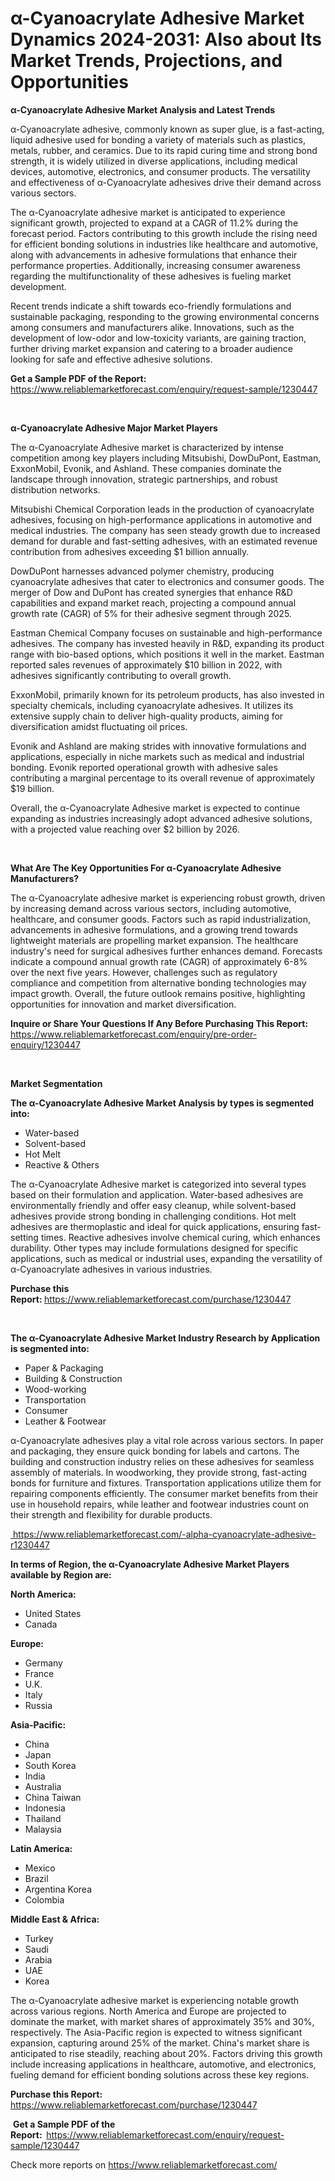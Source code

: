 <p><h1>α-Cyanoacrylate Adhesive Market Dynamics 2024-2031: Also about Its Market Trends, Projections, and Opportunities</h1></p><p><strong>α-Cyanoacrylate Adhesive Market Analysis and Latest Trends</strong></p>
<p><p>α-Cyanoacrylate adhesive, commonly known as super glue, is a fast-acting, liquid adhesive used for bonding a variety of materials such as plastics, metals, rubber, and ceramics. Due to its rapid curing time and strong bond strength, it is widely utilized in diverse applications, including medical devices, automotive, electronics, and consumer products. The versatility and effectiveness of α-Cyanoacrylate adhesives drive their demand across various sectors.</p><p>The α-Cyanoacrylate adhesive market is anticipated to experience significant growth, projected to expand at a CAGR of 11.2% during the forecast period. Factors contributing to this growth include the rising need for efficient bonding solutions in industries like healthcare and automotive, along with advancements in adhesive formulations that enhance their performance properties. Additionally, increasing consumer awareness regarding the multifunctionality of these adhesives is fueling market development.</p><p>Recent trends indicate a shift towards eco-friendly formulations and sustainable packaging, responding to the growing environmental concerns among consumers and manufacturers alike. Innovations, such as the development of low-odor and low-toxicity variants, are gaining traction, further driving market expansion and catering to a broader audience looking for safe and effective adhesive solutions.</p></p>
<p><strong>Get a Sample PDF of the Report:&nbsp;</strong> <a href="https://www.reliablemarketforecast.com/enquiry/request-sample/1230447?utm_campaign=1134&utm_medium=2&utm_source=Github&utm_content=ia&utm_term=30122024&utm_id=a-cyanoacrylate-adhesive">https://www.reliablemarketforecast.com/enquiry/request-sample/1230447</a></p>
<p>&nbsp;</p>
<p><strong>α-Cyanoacrylate Adhesive Major Market Players</strong></p>
<p><p>The α-Cyanoacrylate Adhesive market is characterized by intense competition among key players including Mitsubishi, DowDuPont, Eastman, ExxonMobil, Evonik, and Ashland. These companies dominate the landscape through innovation, strategic partnerships, and robust distribution networks.</p><p>Mitsubishi Chemical Corporation leads in the production of cyanoacrylate adhesives, focusing on high-performance applications in automotive and medical industries. The company has seen steady growth due to increased demand for durable and fast-setting adhesives, with an estimated revenue contribution from adhesives exceeding $1 billion annually.</p><p>DowDuPont harnesses advanced polymer chemistry, producing cyanoacrylate adhesives that cater to electronics and consumer goods. The merger of Dow and DuPont has created synergies that enhance R&D capabilities and expand market reach, projecting a compound annual growth rate (CAGR) of 5% for their adhesive segment through 2025.</p><p>Eastman Chemical Company focuses on sustainable and high-performance adhesives. The company has invested heavily in R&D, expanding its product range with bio-based options, which positions it well in the market. Eastman reported sales revenues of approximately $10 billion in 2022, with adhesives significantly contributing to overall growth.</p><p>ExxonMobil, primarily known for its petroleum products, has also invested in specialty chemicals, including cyanoacrylate adhesives. It utilizes its extensive supply chain to deliver high-quality products, aiming for diversification amidst fluctuating oil prices. </p><p>Evonik and Ashland are making strides with innovative formulations and applications, especially in niche markets such as medical and industrial bonding. Evonik reported operational growth with adhesive sales contributing a marginal percentage to its overall revenue of approximately $19 billion.</p><p>Overall, the α-Cyanoacrylate Adhesive market is expected to continue expanding as industries increasingly adopt advanced adhesive solutions, with a projected value reaching over $2 billion by 2026.</p></p>
<p>&nbsp;</p>
<p><strong>What Are The Key Opportunities For α-Cyanoacrylate Adhesive Manufacturers?</strong></p>
<p><p>The α-Cyanoacrylate adhesive market is experiencing robust growth, driven by increasing demand across various sectors, including automotive, healthcare, and consumer goods. Factors such as rapid industrialization, advancements in adhesive formulations, and a growing trend towards lightweight materials are propelling market expansion. The healthcare industry's need for surgical adhesives further enhances demand. Forecasts indicate a compound annual growth rate (CAGR) of approximately 6-8% over the next five years. However, challenges such as regulatory compliance and competition from alternative bonding technologies may impact growth. Overall, the future outlook remains positive, highlighting opportunities for innovation and market diversification.</p></p>
<p><strong>Inquire or Share Your Questions If Any Before Purchasing This Report:</strong> <a href="https://www.reliablemarketforecast.com/enquiry/pre-order-enquiry/1230447?utm_campaign=1134&utm_medium=2&utm_source=Github&utm_content=ia&utm_term=30122024&utm_id=a-cyanoacrylate-adhesive">https://www.reliablemarketforecast.com/enquiry/pre-order-enquiry/1230447</a></p>
<p>&nbsp;</p>
<p><strong>Market Segmentation</strong></p>
<p><strong>The α-Cyanoacrylate Adhesive Market Analysis by types is segmented into:</strong></p>
<p><ul><li>Water-based</li><li>Solvent-based</li><li>Hot Melt</li><li>Reactive & Others</li></ul></p>
<p><p>The α-Cyanoacrylate Adhesive market is categorized into several types based on their formulation and application. Water-based adhesives are environmentally friendly and offer easy cleanup, while solvent-based adhesives provide strong bonding in challenging conditions. Hot melt adhesives are thermoplastic and ideal for quick applications, ensuring fast-setting times. Reactive adhesives involve chemical curing, which enhances durability. Other types may include formulations designed for specific applications, such as medical or industrial uses, expanding the versatility of α-Cyanoacrylate adhesives in various industries.</p></p>
<p><strong>Purchase this Report:&nbsp;</strong><a href="https://www.reliablemarketforecast.com/purchase/1230447?utm_campaign=1134&utm_medium=2&utm_source=Github&utm_content=ia&utm_term=30122024&utm_id=a-cyanoacrylate-adhesive">https://www.reliablemarketforecast.com/purchase/1230447</a></p>
<p>&nbsp;</p>
<p><strong>The α-Cyanoacrylate Adhesive Market Industry Research by Application is segmented into:</strong></p>
<p><ul><li>Paper & Packaging</li><li>Building & Construction</li><li>Wood-working</li><li>Transportation</li><li>Consumer</li><li>Leather & Footwear</li></ul></p>
<p><p>α-Cyanoacrylate adhesives play a vital role across various sectors. In paper and packaging, they ensure quick bonding for labels and cartons. The building and construction industry relies on these adhesives for seamless assembly of materials. In woodworking, they provide strong, fast-acting bonds for furniture and fixtures. Transportation applications utilize them for repairing components efficiently. The consumer market benefits from their use in household repairs, while leather and footwear industries count on their strength and flexibility for durable products.</p></p>
<p><a href="https://www.reliablemarketforecast.com/-alpha-cyanoacrylate-adhesive-r1230447?utm_campaign=1134&utm_medium=2&utm_source=Github&utm_content=ia&utm_term=30122024&utm_id=a-cyanoacrylate-adhesive">&nbsp;https://www.reliablemarketforecast.com/-alpha-cyanoacrylate-adhesive-r1230447</a></p>
<p><strong>In terms of Region, the α-Cyanoacrylate Adhesive Market Players available by Region are:</strong></p>
<p>
    <p> <strong> North America: </strong>
        <ul>
            <li>United States</li>
            <li>Canada</li>
        </ul>
        </p> 
    <p> <strong> Europe: </strong>
        <ul>
            <li>Germany</li>
            <li>France</li>
            <li>U.K.</li>
            <li>Italy</li>
            <li>Russia</li>
        </ul>
        </p> 
    <p> <strong> Asia-Pacific: </strong>
        <ul>
            <li>China</li>
            <li>Japan</li>
            <li>South Korea</li>
            <li>India</li>
            <li>Australia</li>
            <li>China Taiwan</li>
            <li>Indonesia</li>
            <li>Thailand</li>
            <li>Malaysia</li>
        </ul>
        </p> 
    <p> <strong> Latin America: </strong>
        <ul>
            <li>Mexico</li>
            <li>Brazil</li>
            <li>Argentina Korea</li>
            <li>Colombia</li>
        </ul>
        </p> 
    <p> <strong> Middle East & Africa: </strong>
        <ul>
            <li>Turkey</li>
            <li>Saudi</li>
            <li>Arabia</li>
            <li>UAE</li>
            <li>Korea</li>
        </ul>
    </p>
    </p>
<p><p>The α-Cyanoacrylate adhesive market is experiencing notable growth across various regions. North America and Europe are projected to dominate the market, with market shares of approximately 35% and 30%, respectively. The Asia-Pacific region is expected to witness significant expansion, capturing around 25% of the market. China's market share is anticipated to rise steadily, reaching about 20%. Factors driving this growth include increasing applications in healthcare, automotive, and electronics, fueling demand for efficient bonding solutions across these key regions.</p></p>
<p><strong>Purchase this Report: </strong><a href="https://www.reliablemarketforecast.com/purchase/1230447?utm_campaign=1134&utm_medium=2&utm_source=Github&utm_content=ia&utm_term=30122024&utm_id=a-cyanoacrylate-adhesive">https://www.reliablemarketforecast.com/purchase/1230447</a></p>
<p>&nbsp;<strong>Get a Sample PDF of the Report:&nbsp;&nbsp;</strong><a href="https://www.reliablemarketforecast.com/enquiry/request-sample/1230447?utm_campaign=1134&utm_medium=2&utm_source=Github&utm_content=ia&utm_term=30122024&utm_id=a-cyanoacrylate-adhesive">https://www.reliablemarketforecast.com/enquiry/request-sample/1230447</a></p>
<p><strong></strong></p>
<p>Check more reports on <a href="https://www.reliablemarketforecast.com/?utm_campaign=1134&utm_medium=2&utm_source=Github&utm_content=ia&utm_term=30122024&utm_id=a-cyanoacrylate-adhesive">https://www.reliablemarketforecast.com/</a></p>